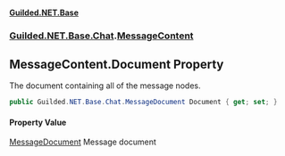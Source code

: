 
#### [Guilded.NET.Base](index 'index')
### [Guilded.NET.Base.Chat](index#Guilded_NET_Base_Chat 'Guilded.NET.Base.Chat').[MessageContent](MessageContent 'Guilded.NET.Base.Chat.MessageContent')
## MessageContent.Document Property
The document containing all of the message nodes.  
```csharp
public Guilded.NET.Base.Chat.MessageDocument Document { get; set; }
```

#### Property Value
[MessageDocument](MessageDocument 'Guilded.NET.Base.Chat.MessageDocument')
Message document
